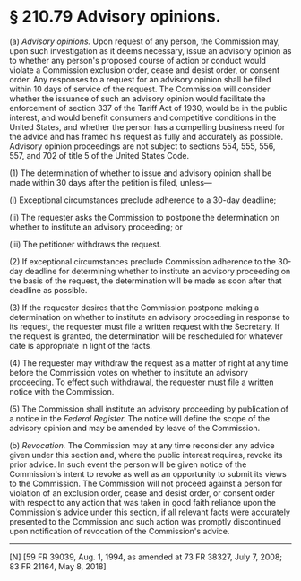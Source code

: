 # § 210.79   Advisory opinions.

(a) *Advisory opinions.* Upon request of any person, the Commission may, upon such investigation as it deems necessary, issue an advisory opinion as to whether any person's proposed course of action or conduct would violate a Commission exclusion order, cease and desist order, or consent order. Any responses to a request for an advisory opinion shall be filed within 10 days of service of the request. The Commission will consider whether the issuance of such an advisory opinion would facilitate the enforcement of section 337 of the Tariff Act of 1930, would be in the public interest, and would benefit consumers and competitive conditions in the United States, and whether the person has a compelling business need for the advice and has framed his request as fully and accurately as possible. Advisory opinion proceedings are not subject to sections 554, 555, 556, 557, and 702 of title 5 of the United States Code.


(1) The determination of whether to issue and advisory opinion shall be made within 30 days after the petition is filed, unless—


(i) Exceptional circumstances preclude adherence to a 30-day deadline;


(ii) The requester asks the Commission to postpone the determination on whether to institute an advisory proceeding; or


(iii) The petitioner withdraws the request.


(2) If exceptional circumstances preclude Commission adherence to the 30-day deadline for determining whether to institute an advisory proceeding on the basis of the request, the determination will be made as soon after that deadline as possible.


(3) If the requester desires that the Commission postpone making a determination on whether to institute an advisory proceeding in response to its request, the requester must file a written request with the Secretary. If the request is granted, the determination will be rescheduled for whatever date is appropriate in light of the facts.


(4) The requester may withdraw the request as a matter of right at any time before the Commission votes on whether to institute an advisory proceeding. To effect such withdrawal, the requester must file a written notice with the Commission.


(5) The Commission shall institute an advisory proceeding by publication of a notice in the _Federal Register._ The notice will define the scope of the advisory opinion and may be amended by leave of the Commission.


(b) *Revocation.* The Commission may at any time reconsider any advice given under this section and, where the public interest requires, revoke its prior advice. In such event the person will be given notice of the Commission's intent to revoke as well as an opportunity to submit its views to the Commission. The Commission will not proceed against a person for violation of an exclusion order, cease and desist order, or consent order with respect to any action that was taken in good faith reliance upon the Commission's advice under this section, if all relevant facts were accurately presented to the Commission and such action was promptly discontinued upon notification of revocation of the Commission's advice.



---

[N] [59 FR 39039, Aug. 1, 1994, as amended at 73 FR 38327, July 7, 2008; 83 FR 21164, May 8, 2018]




